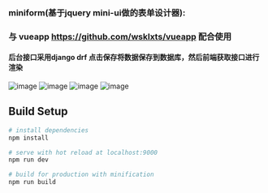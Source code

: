 


### miniform(基于jquery mini-ui做的表单设计器):

### 与 vueapp https://github.com/wsklxts/vueapp 配合使用

#### 后台接口采用django drf 点击保存将数据保存到数据库，然后前端获取接口进行渲染

![image](https://github.com/wsklxts/mini-form/assets/17591784/5fde826a-a19e-4475-a8c2-4c5cbbc88d22)
![image](https://github.com/wsklxts/mini-form/assets/17591784/90013a99-e918-4388-8235-5a7b16c7daf8)
![image](https://github.com/wsklxts/mini-form/assets/17591784/f6860974-c3e2-4f0b-866d-76343762f7e0)
![image](https://github.com/wsklxts/mini-form/assets/17591784/dd3486ed-6dc0-4319-b40d-2778a70b0fa9)



## Build Setup

``` bash
# install dependencies
npm install

# serve with hot reload at localhost:9000
npm run dev

# build for production with minification
npm run build
